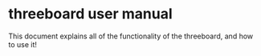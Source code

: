 # threeboard user manual

This document explains all of the functionality of the threeboard, and how to use it!
